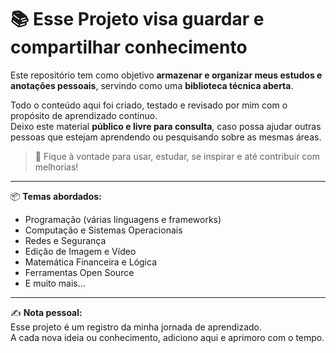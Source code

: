 # 📚 Esse Projeto visa guardar e compartilhar conhecimento

Este repositório tem como objetivo **armazenar e organizar meus estudos e anotações pessoais**, servindo como uma **biblioteca técnica aberta**.

Todo o conteúdo aqui foi criado, testado e revisado por mim com o propósito de aprendizado contínuo.  
Deixo este material **público e livre para consulta**, caso possa ajudar outras pessoas que estejam aprendendo ou pesquisando sobre as mesmas áreas.

> 💬 Fique à vontade para usar, estudar, se inspirar e até contribuir com melhorias!

---
📦 **Temas abordados:**
- Programação (várias linguagens e frameworks)  
- Computação e Sistemas Operacionais  
- Redes e Segurança  
- Edição de Imagem e Vídeo  
- Matemática Financeira e Lógica  
- Ferramentas Open Source  
- E muito mais...

---
✍️ **Nota pessoal:**  
Esse projeto é um registro da minha jornada de aprendizado.  
A cada nova ideia ou conhecimento, adiciono aqui e aprimoro com o tempo.

